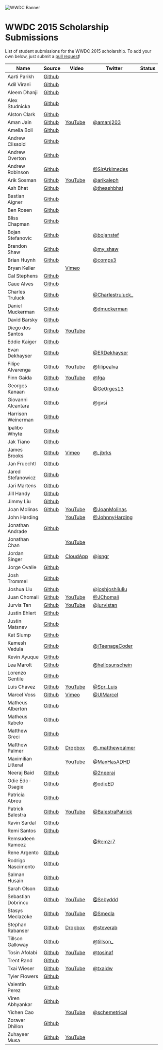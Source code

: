 ![WWDC Banner](https://devimages.apple.com.edgekey.net/wwdc/images/wwdc15-hero_2x.png)
# WWDC 2015 Scholarship Submissions

List of student submissions for the WWDC 2015 scholarship.
To add your own below, just submit a [pull request](https://github.com/wwdc/2015/pulls)!

<!--https://www.alphabetize.org-->
<!-- Insert your name below in alphabetical order. -->
<!-- Watch out for columns, you must have 6 pipes or else the gh-pages won't like it. -->
| Name | Source | Video | Twitter | Status |
| ---- | ------ | ----- | ------  | ------ |
| Aarti Parikh | [Github](https://github.com/aarti/wwdc-scholarship-app ) | | | |
| Adil Virani | [Github](https://github.com/AdilVirani/WWDC-2015) | | | |
| Aleem Dhanji | [Github](https://github.com/adhanji/AleemDhanji) | | | |
| Alex Studnicka | [Github](https://github.com/alex-alex/WWDC-2015-Scholarship) | | | |
| Alston Clark | [Github](https://github.com/Acespace/WWDC15) | | | |
| Aman Jain | [Github](https://github.com/amannayak0007/Aman-Jain) | [YouTube](https://www.youtube.com/watch?v=9iRIbTPamNQ) | [@amanj203](https://twitter.com/amanj203) | |
| Amelia Boli | [Github](https://github.com/AmeliaBoli/AmeliaBoli) | | | |
| Andrew Clissold | [Github](https://github.com/aclissold/wwdc-scholarship) | | | |
| Andrew Overton | [Github](https://github.com/andrewoverton/WWDC-Scholarship-App) | | | |
| Andrew Robinson | [Github](https://github.com/SirArkimedes/WWDC-2015) | | [@SirArkimedes](https://twitter.com/SirArkimedes) | |
| Arik Sosman | [Github](https://github.com/arik-so/WWDC-2015-Application) | [YouTube](https://www.youtube.com/watch?v=paRnOg6_t6k) | [@arikaleph](https://twitter.com/arikaleph) | |
| Ash Bhat | [Github](https://github.com/ashbhat/wwdc-2015) | | [@theashbhat](https://twitter.com/theashbhat) | |
| Bastian Aigner | [Github](https://github.com/bastiaigner/WWDC15) | | | |
| Ben Rosen | [Github](https://github.com/benrosen78/2015-WWDC-Scholarship-app) | | | |
| Bliss Chapman | [Github](https://github.com/Togira/WWDC2015-Student-Application) | | | |
| Bojan Stefanovic | [Github](https://github.com/bojanstef/WWDC15-Scholarship-Application) | | [@bojanstef](https://twitter.com/bojanstef) | |
| Brandon Shaw | [Github](https://github.com/unobrandon/WWDC15-Brandon) | | [@my_shaw](https://twitter.com/my_shaw) | |
| Brian Huynh | [Github](https://github.com/tvnerd/Brian-Huynh) | | [@comps3](https://twitter.com/comps3) | |
| Bryan Keller | | [Vimeo](https://vimeo.com/126077764) | | |
| Cal Stephens | [Github](https://github.com/Calda/About-Cal) | | | |
| Caue Alves | [Github](https://github.com/CaueAlvesSilva/Caue-Alves---WWDC15) | | | |
| Charles Truluck | [Github](https://github.com/charlestruluck/WWDC-2015) | | [@Charlestruluck\_](https://twitter.com/CharlesTruluck_) | |
| Daniel Muckerman | [Github](https://github.com/DMuckerman/wwdc2015) | | [@dmuckerman](https://twitter.com/dmuckerman) | |
| David Barsky | [Github](https://github.com/davidbarsky/DavidBarskyWWDC) | | | |
| Diego dos Santos | [Github](https://github.com/diegodossantos95) | [YouTube](https://www.youtube.com/watch?v=svdHeZCTXNo)| | |
| Eddie Kaiger | [Github](https://github.com/eddiekaiger/PortfolioApp) | | | |
| Evan Dekhayser | [Github](https://github.com/edekhayser/WWDC-2015-Scholarship) | |[@ERDekhayser](https://twitter.com/ERDekhayser) | |
| Filipe Alvarenga | [Github](https://github.com/filipealva/WWDC15-Scholarship) | [YouTube](https://youtu.be/9UalIxQE5Cw)| [@filipealva](http://twitter.com/filipealva)| |
| Finn Gaida | [Github](https://github.com/finngaida/wwdc) | [YouTube](https://www.youtube.com/watch?v=yY-ZYiP68bE) | [@fga](https://twitter.com/fga) | |
| Georges Kanaan | [Github](https://github.com/Ge0rges/WWDC-2015-Scholarship) | | [@Ge0rges13](https://twitter.com/Ge0rges13) | |
| Giovanni Alcantara | [Github](https://github.com/gvsi/WWDC-2015) | | [@gvsi](https://twitter.com/gvsi) | |
| Harrison Weinerman | [Github](https://github.com/harrisonw1/Harrison-Weinerman-WWDC-2015-Scholarship-App) | | | |
| Ipalibo Whyte | [Github](https://github.com/IpaliboWhyte/WWDC-2015) | | | |
| Jak Tiano | [Github](https://github.com/Jakintosh/WWDC-2015-Application) | | | |
| James Brooks | [Github](https://github.com/brks/wwdc) | [Vimeo](https://vimeo.com/126175507) | [@_jbrks](https://twitter.com/_jbrks) | |
| Jan Fruechtl | [Github](https://github.com/coolcut/WWDC-Scholarship-2015) | | | |
| Jared Stefanowicz | [Github](https://github.com/BigxMac/WWDC-2015) | | | |
| Jari Martens | [Github](https://github.com/jarimartens10/wwdc-2015) | | | |
| Jill Handy | [Github](https://github.com/Jaemu/jill-handy) | | | |
| Jimmy Liu | [Github](https://github.com/lele0108/WWDC_2015) | | | |
| Joan Molinas | [Github](https://github.com/ulidev/WWDC2015) | [YouTube](https://www.youtube.com/watch?v=OU44fRY2PYs) | [@JoanMolinas](https://twitter.com/joanmolinas) | |
| John Harding | | [YouTube](https://www.youtube.com/watch?v=c63fmWDcn08) | [@JohnnyHarding](https://twitter.com/JohnnyHarding) | |
| Jonathan Andrade | [Github](https://github.com/jcandrade/WWDC2015) | | | |
| Jonathan Chan | | [YouTube](https://youtu.be/dgaVsig4dKs) | | |
| Jordan Singer | [Github](https://github.com/jordansinger/WWDC-15) | [CloudApp](https://cl.ly/am7C) | [@jsngr](https://twitter.com/jsngr) | |
| Jorge Ovalle | [Github](https://github.com/lojals/JorgeOvalleWWDC) | | | |
| Josh Trommel | [Github](https://github.com/probablyjosh/JoshTrommel) | | | |
| Joshua Liu | [Github](https://github.com/joshliu/WWDC-2015) | | [@joshjoshliuliu](https://twitter.com/joshjoshliuliu) | |
| Juan Chomali | [Github](https://github.com/jchomali/WWDC15App) | [YouTube](https://www.youtube.com/watch?v=7WFw3axl8lM) | [@JChomali](https://twitter.com/jchomali) | |
| Jurvis Tan | [Github](https://github.com/jurvis/wwdc-2015) | [YouTube](https://youtu.be/t19pO05jzSQ) | [@jurvistan](https://twitter.com/jurvistan) | |
| Justin Ehlert | [Github](https://github.com/jtehlert/WWDC) | | | |
| Justin Matsnev | [Github](https://github.com/Jmats17/WWDC15-App) | | | |
| Kat Slump | [Github](https://github.com/katslump/WWDC2015) | | | |
| Kamesh Vedula | [Github](https://github.com/kvedula/WWDC2015) | | [@iTeenageCoder](https://twitter.com/iTeenageCoder) | |
| Kevin Ayuque | [Github](https://github.com/KevinAyuque/WWDC-2015-Scholarship) | | | |
| Lea Marolt | [Github](https://github.com/leamars/WWDC2015) | | [@hellosunschein](https://twitter.com/hellosunschein) | |
| Lorenzo Gentile | [Github](https://github.com/Lorenzo45/WWDC2015) | | | |
| Luis Chavez | [Github](https://github.com/Spr-Luis/WWDC-Scholarship-Application-2015) |[YouTube](https://youtu.be/UexdNvhXEW8)| [@Spr_Luis](https://twitter.com/spr_luis) | |
| Marcel Voss | [Github](https://github.com/marcelvoss/WWDC15-Scholarship) |[Vimeo](https://vimeo.com/126154527)  | [@UIMarcel](https://twitter.com/uimarcel) | |
| Matheus Alberton | [Github](https://github.com/matheusfrozzi/wwdcprofile) | | | |
| Matheus Rabelo | [Github](https://github.com/omatheusr/MatheusRabelo) | | | |
| Matthew Greci | [Github](https://github.com/mgreci/MatthewGreci) | | | |
| Matthew Palmer | [Github](https://github.com/matthewpalmer/WWDC-15) | [Dropbox](https://www.dropbox.com/s/7mhn66qp57dsyxc/wwdc-15-demo.mov?dl=0) | [@_matthewpalmer](https://twitter.com/_matthewpalmer) | |
| Maximilian Litteral | | [YouTube](https://www.youtube.com/watch?v=Z4lGNU_uoe4&spfreload=10) | [@MaxHasADHD](https://twitter.com/maxhasadhd) | |
| Neeraj Baid | [Github](https://github.com/neerajbaid/WWDC2015) | | [@2neeraj](https://twitter.com/2neeraj) | |
| Odie Edo-Osagie | [Github](https://github.com/oduwa/WWDC2015-Scholarship-App) | | [@odieED](https://twitter.com/odieED) | |
| Patricia Abreu | [Github](https://github.com/PatriciaAbreu/WWDC/tree/master/WWDCPatriciaAbreu) | | | |
| Patrick Balestra | [Github](https://github.com/BalestraPatrick/WWDC-2015-Scholarship) | [YouTube](https://youtu.be/4I3MBT2QXHw) | [@BalestraPatrick](https://twitter.com/BalestraPatrick) | |
| Ravin Sardal | [Github](https://github.com/randomite/ss-wwdc) | | | |
| Remi Santos | [Github](https://github.com/Kemcake/WWDC2015) | | | |
| Remsudeen Rameez | | | [@Remzr7](https://twitter.com/remzr7) | |
| Rene Argento | [Github](https://github.com/reneargento/wwdc-2015-scholarship-application) | | | |
| Rodrigo Nascimento | [Github](https://github.com/rodrigok/wwwdc-2015-scholarship-rodrigo-nascimento) | | | |
| Salman Husain | [Github](https://github.com/shusain93/WWDC2015) | | | |
| Sarah Olson | [Github](https://github.com/saraheolson/SarahOlson) | | | |
| Sebastian Dobrincu | [Github](https://github.com/sebyddd/WWDC2015-Submission) | [YouTube](https://www.youtube.com/watch?v=8FIxP19dM1Q) | [@Sebyddd](https://twitter.com/Sebyddd) | |
| Stasys Meclazcke | [Github](https://github.com/aeip/2015-WWDC-Scholarship-App) | [YouTube](https://www.youtube.com/watch?v=Q05r7ALxmZY) | [@Smecla](https://twitter.com/Smecla) | |
| Stephan Rabanser | [Github](https://github.com/steverab/WWDC-2015) | [Dropbox](https://dl.dropboxusercontent.com/u/14601827/WWDC-2015-Scholarship.mp4) | [@steverab](https://twitter.com/steverab) | |
| Tillson Galloway | [Github](https://github.com/tillson/wwdc-2015) | | [@tillson\_](https://twitter.com/tillson_) | |
| Tosin Afolabi | [Github](https://github.com/TosinAF/WWDC-2015) | [YouTube](https://www.youtube.com/watch?v=Mo172Xj923M) | [@tosinaf](https://twitter.com/tosinaf) | |
| Trent Rand | [Github](https://github.com/trentrand/Apple-WWDC-2015-Application) | | | |
| Txai Wieser | [Github](https://github.com/txaidw/WWDC15-Txai-Wieser) | [YouTube](https://www.youtube.com/watch?v=s-ZKPdDrEow) | [@txaidw](https://twitter.com/txaidw) | |
| Tyler Flowers | [Github](https://github.com/Tdflowers/WWDC2015) | | | |
| Valentin Perez | [Github](https://github.com/valentin7/wwdc2015app) | | | |
| Viren Abhyankar | [Github](https://github.com/virena/Viren-Abhyankar) | | | |
| Yichen Cao | | [YouTube](https://www.youtube.com/watch?v=e88hbvMZzN8) | [@schemetrical](https://twitter.com/Schemetrical) | |
| Zoraver Dhillon | [Github](https://github.com/teghzoraver/Zoraver-Dhillon-WWDC-2015) | | | |
| Zuhayeer Musa | [Github](https://github.com/zuhaz3/WWDC15) | [YouTube](https://www.youtube.com/watch?v=I5WMFgD0YvM) | | |
<!-- Don't remove the newline -->
